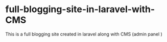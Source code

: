 # full-blogging-site-in-laravel-with-CMS
This is a full blogging site created in laravel along with CMS (admin panel ) 
